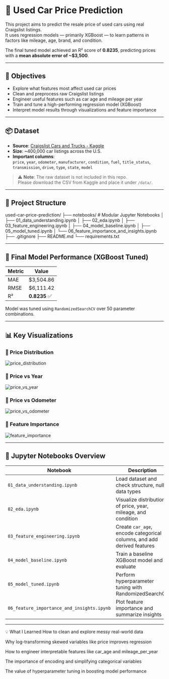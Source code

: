 # 🚗 Used Car Price Prediction

This project aims to predict the resale price of used cars using real Craigslist listings.  
It uses regression models — primarily XGBoost — to learn patterns in factors like mileage, age, brand, and condition.

The final tuned model achieved an R² score of **0.8235**, predicting prices with a **mean absolute error of ~$3,500**.

---

## 🎯 Objectives

- Explore what features most affect used car prices
- Clean and preprocess raw Craigslist listings
- Engineer useful features such as car age and mileage per year
- Train and tune a high-performing regression model (XGBoost)
- Interpret model results through visualizations and feature importance

---

## 📦 Dataset

- **Source**: [Craigslist Cars and Trucks - Kaggle](https://www.kaggle.com/datasets/austinreese/craigslist-carstrucks-data)
- **Size**: ~400,000 car listings across the U.S.
- **Important columns**:  
  `price`, `year`, `odometer`, `manufacturer`, `condition`, `fuel`, `title_status`, `transmission`, `drive`, `type`, `state`, `model`

> ⚠️ **Note**: The raw dataset is not included in this repo.  
> Please download the CSV from Kaggle and place it under `/data/`.

---

## 📁 Project Structure
used-car-price-prediction/
├── notebooks/ # Modular Jupyter Notebooks
│ ├── 01_data_understanding.ipynb
│ ├── 02_eda.ipynb
│ ├── 03_feature_engineering.ipynb
│ ├── 04_model_baseline.ipynb
│ ├── 05_model_tuned.ipynb
│ └── 06_feature_importance_and_insights.ipynb
├── .gitignore
├── README.md
└── requirements.txt

---

## 🧪 Final Model Performance (XGBoost Tuned)

| Metric | Value        |
|--------|--------------|
| MAE    | \$3,504.86   |
| RMSE   | \$6,111.42   |
| R²     | **0.8235** ✅ |

Model was tuned using `RandomizedSearchCV` over 50 parameter combinations.

---

## 📊 Key Visualizations

### 📌 Price Distribution  
![price_distribution](figures/price_distribution.png)

### 📌 Price vs Year  
![price_vs_year](figures/price_vs_year.png)

### 📌 Price vs Odometer  
![price_vs_odometer](figures/price_vs_odometer.png)

### 📌 Feature Importance  
![feature_importance](figures/feature_importance.png)

---

## 🧱 Jupyter Notebooks Overview

| Notebook | Description |
|----------|-------------|
| `01_data_understanding.ipynb` | Load dataset and check structure, nulls, data types |
| `02_eda.ipynb` | Visualize distribution of price, year, mileage, and condition |
| `03_feature_engineering.ipynb` | Create `car_age`, encode categorical columns, and add derived features |
| `04_model_baseline.ipynb` | Train a baseline XGBoost model and evaluate |
| `05_model_tuned.ipynb` | Perform hyperparameter tuning with RandomizedSearchCV |
| `06_feature_importance_and_insights.ipynb` | Plot feature importance and summarize insights |

---

💡 What I Learned
How to clean and explore messy real-world data

Why log-transforming skewed variables like price improves regression

How to engineer interpretable features like car_age and mileage_per_year

The importance of encoding and simplifying categorical variables

The value of hyperparameter tuning in boosting model performance
   
